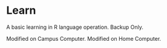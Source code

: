 # Learn
A basic learning in R language operation. Backup Only.

Modified on Campus Computer.
Modified on Home Computer.